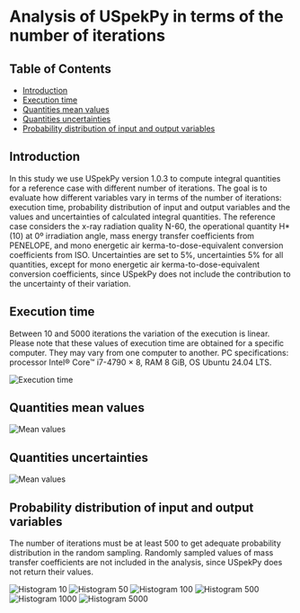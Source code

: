 # Analysis of USpekPy in terms of the number of iterations

## Table of Contents
- [Introduction](#introduction)
- [Execution time](#execution-time)
- [Quantities mean values](#quantities-mean-values)
- [Quantities uncertainties](#quantities-uncertainties)
- [Probability distribution of input and output variables](#probability-distribution-of-input-and-output-variables)

## Introduction

In this study we use USpekPy version 1.0.3 to compute integral quantities for a reference case with different number of 
iterations.
The goal is to evaluate how different variables vary in terms of the number of iterations: execution time, probability 
distribution of input and output variables and the values and uncertainties of calculated integral quantities. 
The reference case considers the x-ray radiation quality N-60, the operational quantity H*(10) at 0º irradiation angle, 
mass energy transfer coefficients from PENELOPE, and mono energetic air kerma-to-dose-equivalent conversion coefficients
from ISO. 
Uncertainties are set to 5%, uncertainties 5% for all quantities, except for mono energetic air kerma-to-dose-equivalent 
conversion coefficients, since USpekPy does not include the contribution to the uncertainty of their variation.

## Execution time

Between 10 and 5000 iterations the variation of the execution is linear.
Please note that these values of execution time are obtained for a specific computer. 
They may vary from one computer to another.
PC specifications: processor Intel® Core™ i7-4790 × 8, RAM 8 GiB, OS Ubuntu 24.04 LTS.  

![Execution time](output_v1/execution_time_second_run.png)

## Quantities mean values

![Mean values](output_v1/mean_values.png)

## Quantities uncertainties

![Mean values](output_v1/relative_uncertainties.png)

## Probability distribution of input and output variables

The number of iterations must be at least 500 to get adequate probability distribution in the random sampling.
Randomly sampled values of mass transfer coefficients are not included in the analysis, since USpekPy does not return 
their values.

![Histogram 10](output_v1/histogram_10.png)
![Histogram 50](output_v1/histogram_50.png)
![Histogram 100](output_v1/histogram_100.png)
![Histogram 500](output_v1/histogram_500.png)
![Histogram 1000](output_v1/histogram_1000.png)
![Histogram 5000](output_v1/histogram_5000.png)